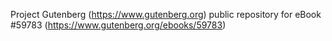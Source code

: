 Project Gutenberg (https://www.gutenberg.org) public repository for
eBook #59783 (https://www.gutenberg.org/ebooks/59783)
